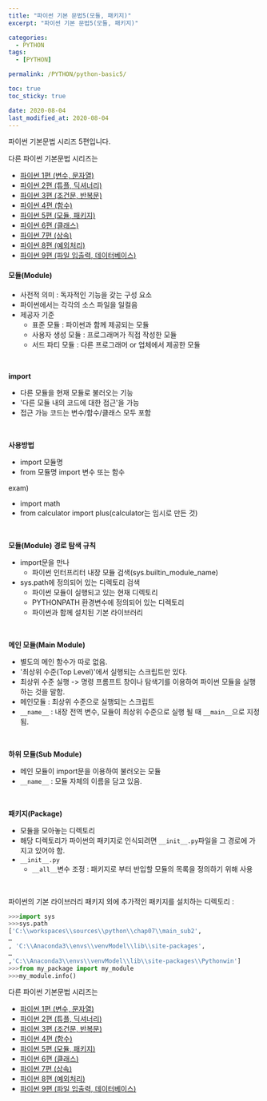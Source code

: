 ```yaml
---
title: "파이썬 기본 문법5(모듈, 패키지)"
excerpt: "파이썬 기본 문법5(모듈, 패키지)"

categories:
  - PYTHON
tags:
  - [PYTHON]

permalink: /PYTHON/python-basic5/

toc: true
toc_sticky: true

date: 2020-08-04
last_modified_at: 2020-08-04
---
```


파이썬 기본문법 시리즈 5편입니다.

다른 파이썬 기본문법 시리즈는
- [파이썬 1편 (변수, 문자열)](https://pkt369.github.io/PYTHON/python-basic1/)
- [파이썬 2편 (튜플, 딕셔너리)](https://pkt369.github.io/PYTHON/python-basic2/)
- [파이썬 3편 (조건문, 반복문)](https://pkt369.github.io/PYTHON/python-basic3/)
- [파이썬 4편 (함수)](https://pkt369.github.io/PYTHON/python-basic4/)
- [파이썬 5편 (모듈, 패키지)](https://pkt369.github.io/PYTHON/python-basic5/)
- [파이썬 6편 (클래스)](https://pkt369.github.io/PYTHON/python-basic6/)
- [파이썬 7편 (상속)](https://pkt369.github.io/PYTHON/python-basic7/)
- [파이썬 8편 (예외처리)](https://pkt369.github.io/PYTHON/python-basic8/)
- [파이썬 9편 (파일 입출력, 데이터베이스)](https://pkt369.github.io/PYTHON/python-basic9/)

<h4>모듈(Module)</h4>

- 사전적 의미 : 독자적인 기능을 갖는 구성 요소
- 파이썬에서는 각각의 소스 파일을 일컬음
- 제공자 기준
  - 표준 모듈 : 파이썬과 함께 제공되는 모듈
  - 사용자 생성 모듈 : 프로그래머가 직접 작성한 모듈
  - 서드 파티 모듈 : 다른 프로그래머 or 업체에서 제공한 모듈

<br>

**import**
- 다른 모듈을 현재 모듈로 불러오는 기능
- '다른 모듈 내의 코드에 대한 접근'을 가능
- 접근 가능 코드는 변수/함수/클래스 모두 포함

<br>


**사용방법**
- import 모듈명
- from 모듈명 import 변수 또는 함수

exam)
- import math
- from calculator import plus(calculator는 임시로 만든 것)

<br>


**모듈(Module) 경로 탐색 규칙**
- import문을 만나
  - 파이썬 인터프리터 내장 모듈 검색(sys.builtin_module_name)
- sys.path에 정의되어 있는 디렉토리 검색
  - 파이썬 모듈이 실행되고 있는 현재 디렉토리
  - PYTHONPATH 환경변수에 정의되어 있는 디렉토리
  - 파이썬과 함께 설치된 기본 라이브러리

<br>

**메인 모듈(Main Module)**
- 별도의 메인 함수가 따로 없음.
- '최상위 수준(Top Level)'에서 실행되는 스크립트만 있다.
- 최상위 수준 실행 -> 명령 프롬프트 창이나 탐색기를 이용하여 파이썬 모듈을 실행하는 것을 말함.
- 메인모듈 : 최상위 수준으로 실행되는 스크립트
- `__name__` : 내장 전역 변수, 모듈이 최상위 수준으로 실행 될 때 `__main__`으로 지정됨.

<br>

**하위 모듈(Sub Module)**
- 메인 모듈이 import문을 이용하여 불러오는 모듈
- `__name__` : 모듈 자체의 이름을 담고 있음.

<br>

**패키지(Package)**
- 모듈을 모아놓는 디렉토리
- 해당 디렉토리가 파이썬의 패키지로 인식되려면 `__init__.py`파일을 그 경로에 가지고 있어야 함.
- `__init__.py`
  - `__all__`변수 조정 : 패키지로 부터 반입할 모듈의 목록을 정의하기 위해 사용

<br>

파이썬의 기본 라이브러리 패키지 외에 추가적인 패키지를 설치하는 디렉토리 :

```python
>>>import sys
>>>sys.path
['C:\\workspaces\\sources\\python\\chap07\\main_sub2',
…
, 'C:\\Anaconda3\\envs\\venvModel\\lib\\site-packages',
…
,'C:\\Anaconda3\\envs\\venvModel\\lib\\site-packages\\Pythonwin']
>>>from my_package import my_module
>>>my_module.info()
```

다른 파이썬 기본문법 시리즈는
- [파이썬 1편 (변수, 문자열)](https://pkt369.github.io/PYTHON/python-basic1/)
- [파이썬 2편 (튜플, 딕셔너리)](https://pkt369.github.io/PYTHON/python-basic2/)
- [파이썬 3편 (조건문, 반복문)](https://pkt369.github.io/PYTHON/python-basic3/)
- [파이썬 4편 (함수)](https://pkt369.github.io/PYTHON/python-basic4/)
- [파이썬 5편 (모듈, 패키지)](https://pkt369.github.io/PYTHON/python-basic5/)
- [파이썬 6편 (클래스)](https://pkt369.github.io/PYTHON/python-basic6/)
- [파이썬 7편 (상속)](https://pkt369.github.io/PYTHON/python-basic7/)
- [파이썬 8편 (예외처리)](https://pkt369.github.io/PYTHON/python-basic8/)
- [파이썬 9편 (파일 입출력, 데이터베이스)](https://pkt369.github.io/PYTHON/python-basic9/)
